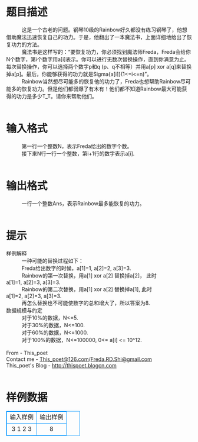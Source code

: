 # 

 
 # 题目描述 
　　　这是一个古老的问题。钢琴10级的Rainbow好久都没有练习钢琴了，他想借助魔法迅速恢复自己的功力。于是，他翻出了一本魔法书，上面详细地给出了恢复功力的方法。<br>　　　魔法书是这样写的：“要恢复功力，你必须找到魔法师Freda，Freda会给你N个数字，第i个数字用a[i]表示。你可以进行无数次替换操作，直到你满意为止。每次替换操作，你可以选择两个数字p和q&nbsp;(p、q不相等）并用a[p]&nbsp;xor&nbsp;a[q]来替换掉a[p]。最后，你能够获得的功力就是Sigma{a[i]}(1&lt;=i&lt;=n)”。<br>　　　Rainbow当然想尽可能多的恢复他的功力了，Freda也想帮助Rainbow尽可能多的恢复功力。但是他们都弱爆了有木有！他们都不知道Rainbow最大可能获得的功力是多少T_T。请你来帮助他们。<br><br> 

 
 # 输入格式 
　　　第一行一个整数N，表示Freda给出的数字个数。<br>　　　接下来N行一行一个整数，第i+1行的数字表示a[i].<br><br> 

 
 # 输出格式 
　　　一行一个整数Ans，表示Rainbow最多能恢复的功力。<br><br> 

 
 # 提示 
样例解释<br>　　　一种可能的替换过程如下：<br>　　　Freda给出数字的时候，a[1]=1,&nbsp;a[2]=2,&nbsp;a[3]=3.<br>　　　Rainbow的第一次替换，用a[1]&nbsp;xor&nbsp;a[2]&nbsp;替换掉a[2]，&nbsp;此时a[1]=1,&nbsp;a[2]=3,&nbsp;a[3]=3.<br>　　　Rainbow的第二次替换，用a[1]&nbsp;xor&nbsp;a[2]&nbsp;替换掉a[1],&nbsp;此时a[1]=2,&nbsp;a[2]=3,&nbsp;a[3]=3.<br>　　　再怎么替换也不可能使数字的总和增大了，所以答案为8.<br>数据规模与约定<br>　　　对于10%的数据，N&lt;=5.<br>　　　对于30%的数据，N&lt;=100.<br>　　　对于60%的数据，N&lt;=1000.<br>　　　对于100%的数据，N&lt;=100000,&nbsp;0&lt;=&nbsp;a[i]&nbsp;&lt;=&nbsp;10^12.<br><br>From&nbsp;-&nbsp;This_poet<br>Contact&nbsp;me&nbsp;-&nbsp;This_poet@126.com/Freda.RD.Shi@gmail.com<br>This_poet's&nbsp;Blog&nbsp;-&nbsp;http://thispoet.blogcn.com<br><br> 
# 样例数据
<style>
        table,table tr th, table tr td { border:1px solid #0094ff; }
        table { width: 200px; min-height: 25px; line-height: 25px; text-align: center; border-collapse: collapse;}   
    </style>
<table>
	<tr>
		<td>输入样例</td>
		<td>输出样例</td>
	</tr>
<tr><td>3
1 
2 
3


</td><td>8


</td></tr></table>
